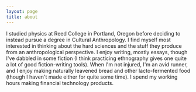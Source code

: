 ```yaml
---
layout: page
title: about
---
```

I studied physics at Reed College in Portland, Oregon before deciding to instead pursue a degree in Cultural Anthropology. I find myself most interested in thinking about the hard sciences and the stuff they produce from an anthropological perspective. I enjoy writing, mostly essays, though I've dabbled in some fiction (I think practicing ethnography gives one quite a lot of good fiction-writing tools). When I'm not injured, I'm an avid runner, and I enjoy making naturally leavened bread and other lacto-fermented food (though I haven't made either for quite some time). I spend my working hours making financial technology products.  
